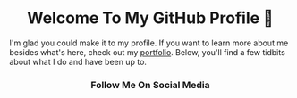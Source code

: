 <h1 style="text-align: center">Welcome To My GitHub Profile 🥃</h1>

I'm glad you could make it to my profile. If you want to learn more about me besides what's here, check out my [portfolio](https://erikjamesthomas.com). Below, you'll find a few tidbits about what I do and have been up to. 

<h3 style="text-align:center">Follow Me On Social Media</h3>


<!--
**jameset1024/jameset1024** is a ✨ _special_ ✨ repository because its `README.md` (this file) appears on your GitHub profile.

Here are some ideas to get you started:

- 🔭 I’m currently working on ...
- 🌱 I’m currently learning ...
- 👯 I’m looking to collaborate on ...
- 🤔 I’m looking for help with ...
- 💬 Ask me about ...
- 📫 How to reach me: ...
- 😄 Pronouns: ...
- ⚡ Fun fact: ...
-->
